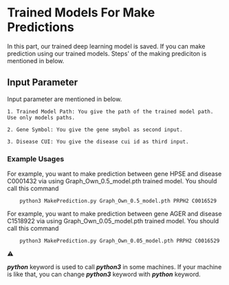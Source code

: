 # Trained Models For Make Predictions

In this part, our trained deep learning model is saved. If you can make prediction using our trained models. Steps' of the making prediciton is mentioned in below.


## Input Parameter
Input parameter are mentioned in below.

    1. Trained Model Path: You give the path of the trained model path. Use only models paths.

    2. Gene Symbol: You give the gene smybol as second input.

    3. Disease CUI: You give the disease cui id as third input.


### Example Usages
For example, you want to make prediction between gene HPSE and disease C0001432 via using Graph_Own_0.5_model.pth trained model. You should call this command
```
    python3 MakePrediction.py Graph_Own_0.5_model.pth PRPH2 C0016529
```

For example, you want to make prediction between gene AGER and disease C1518922 via using Graph_Own_0.05_model.pth trained model. You should call this command

```
    python3 MakePrediction.py Graph_Own_0.05_model.pth PRPH2 C0016529
```


:warning:

***python*** keyword is used to call ***python3*** in some machines. If your machine is like that, you can change ***python3*** keyword with ***python*** keyword.
